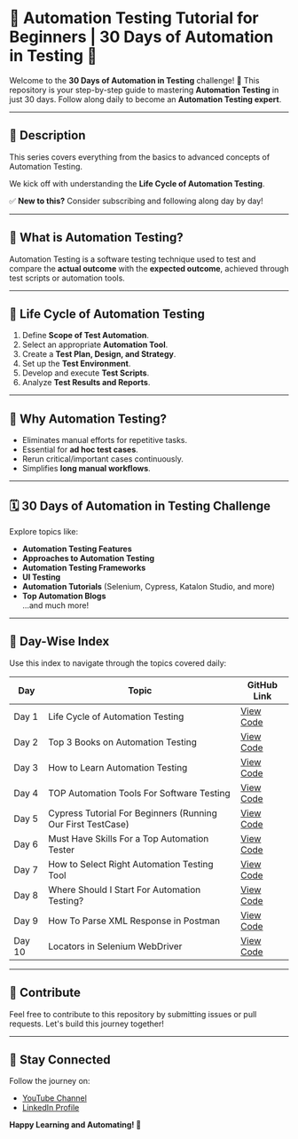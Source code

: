 # 🧪 Automation Testing Tutorial for Beginners | 30 Days of Automation in Testing 🚀

Welcome to the **30 Days of Automation in Testing** challenge! 🎉 This repository is your step-by-step guide to mastering **Automation Testing** in just 30 days. Follow along daily to become an **Automation Testing expert**.  

---

## 📖 **Description**

This series covers everything from the basics to advanced concepts of Automation Testing.  

We kick off with understanding the **Life Cycle of Automation Testing**.  

✅ **New to this?** Consider subscribing and following along day by day!

---

## 🚀 **What is Automation Testing?**

Automation Testing is a software testing technique used to test and compare the **actual outcome** with the **expected outcome**, achieved through test scripts or automation tools.

---

## 🚀 **Life Cycle of Automation Testing**

1. Define **Scope of Test Automation**.
2. Select an appropriate **Automation Tool**.
3. Create a **Test Plan, Design, and Strategy**.
4. Set up the **Test Environment**.
5. Develop and execute **Test Scripts**.
6. Analyze **Test Results and Reports**.

---

## 🚀 **Why Automation Testing?**

- Eliminates manual efforts for repetitive tasks.
- Essential for **ad hoc test cases**.
- Rerun critical/important cases continuously.
- Simplifies **long manual workflows**.

---

## 🗓️ **30 Days of Automation in Testing Challenge**

Explore topics like:
- **Automation Testing Features**
- **Approaches to Automation Testing**
- **Automation Testing Frameworks**
- **UI Testing**
- **Automation Tutorials** (Selenium, Cypress, Katalon Studio, and more)
- **Top Automation Blogs**  
…and much more!  

---

## 📑 **Day-Wise Index**  

Use this index to navigate through the topics covered daily:

| Day  | Topic                                                       | GitHub Link                                                                                                            |
|------|-------------------------------------------------------------|------------------------------------------------------------------------------------------------------------------------|
| Day 1| Life Cycle of Automation Testing                            | [View Code](https://github.com/Rupayan20/Automation-Testing-Tutorial/blob/main/life-cycle-of-automation-testing.txt)   |
| Day 2| Top 3 Books on Automation Testing                           | [View Code](https://github.com/Rupayan20/Automation-Testing-Tutorial/blob/main/top-books-automation-testing.txt)       |
| Day 3| How to Learn Automation Testing                             | [View Code](https://github.com/Rupayan20/Automation-Testing-Tutorial/blob/main/way-to-learn-automation.txt)            |
| Day 4| TOP Automation Tools For Software Testing                   | [View Code](https://github.com/Rupayan20/Automation-Testing-Tutorial/blob/main/automation-tool.txt)                    |
| Day 5| Cypress Tutorial For Beginners (Running Our First TestCase) | [View Code](https://github.com/Rupayan20/Automation-Testing-Tutorial/tree/main/Cypress)                                |
| Day 6| Must Have Skills For a Top Automation Tester                | [View Code](https://github.com/Rupayan20/Automation-Testing-Tutorial/blob/main/skills-for-automation.txt)              |
| Day 7| How to Select Right Automation Testing Tool                 | [View Code](https://github.com/Rupayan20/Automation-Testing-Tutorial/blob/main/select-automation-tool.txt)             |
| Day 8| Where Should I Start For Automation Testing?                | [View Code](https://github.com/Rupayan20/Automation-Testing-Tutorial/blob/main/platform-for-automation.txt)            |
| Day 9| How To Parse XML Response in Postman                        | [View Code](https://github.com/Rupayan20/Automation-Testing-Tutorial/blob/main/xml-response.txt)                       |
| Day 10| Locators in Selenium WebDriver                             | [View Code](https://github.com/Rupayan20/Automation-Testing-Tutorial/blob/main/locator-selenium.txt)                   |
---



## 🤝 **Contribute**

Feel free to contribute to this repository by submitting issues or pull requests. Let's build this journey together!  

---

## 🌟 **Stay Connected**

Follow the journey on:
-  [YouTube Channel](https://www.youtube.com/@Im_rupuu) 
- [LinkedIn Profile](https://www.linkedin.com/in/rupayan-dutta-064908195/) 

**Happy Learning and Automating! 🚀**
